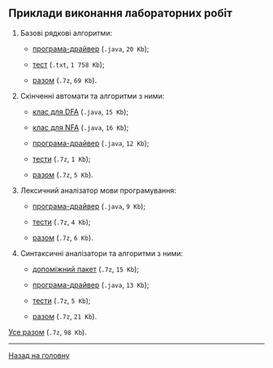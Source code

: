 <!--RELEASE-->

## Приклади виконання лабораторних робіт

1. Базові рядкові алгоритми:

	- [програма-драйвер](1/main.java) (`.java`, `20 Kb`);

	- [тест](1/test.txt) (`.txt`, `1 758 Kb`);

	- [разом](1.7z) (`.7z`, `69 Kb`).

2. Скінченні автомати та алгоритми з ними:

	- [клас для DFA](2/dfa.java) (`.java`, `15 Kb`);

	- [клас для NFA](2/nfa.java) (`.java`, `16 Kb`);

	- [програма-драйвер](2/main.java) (`.java`, `12 Kb`);

	- [тести](2/tests.7z) (`.7z`, `1 Kb`);

	- [разом](2.7z) (`.7z`, `5 Kb`).

3. Лексичний аналізатор мови програмування:

	- [програма-драйвер](3/main.java) (`.java`, `9 Kb`);

	- [тести](3/tests.7z) (`.7z`, `4 Kb`);

	- [разом](3.7z) (`.7z`, `6 Kb`).

4. Синтаксичні аналізатори та алгоритми з ними:

	- [допоміжний пакет](4/JavaTeacherLib.7z) (`.7z`, `15 Kb`);

	- [програма-драйвер](4/sysprogrammingmainalgorithm/SysProgrammingMainAlgorithm.java) 
		(`.java`, `13 Kb`);

	- [тести](4/tests.7z) (`.7z`, `5 Kb`);

	- [разом](4.7z) (`.7z`, `21 Kb`).

[Усе разом](examples.7z) (`.7z`, `98 Kb`).

---

[Назад на головну](../../README.md)